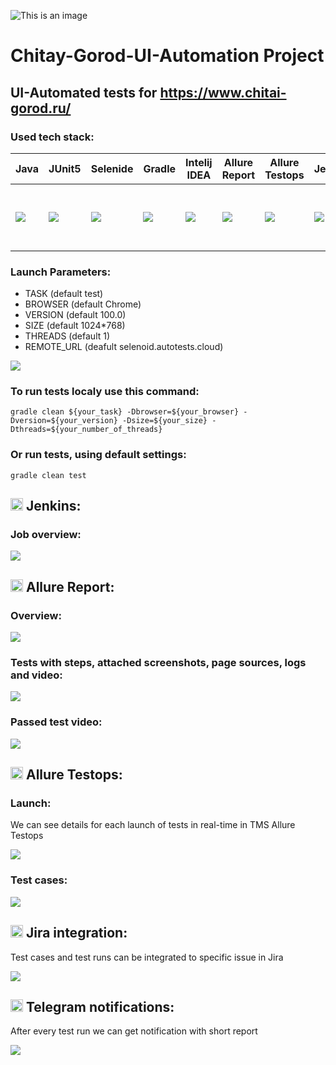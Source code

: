 ![This is an image](https://github.com/AlexanderDankov/Chitay-Gorod-Tests/blob/master/images/Logo.png)

# Chitay-Gorod-UI-Automation Project
## UI-Automated tests for https://www.chitai-gorod.ru/

### Used tech stack:
| Java | JUnit5 | Selenide | Gradle | Intelij IDEA | Allure Report | Allure Testops | Jenkins | Selenoid | Jira | Telegram |
|------|--------|----------|--------|--------------|---------------|----------------|---------|----------|------|----------|
|![](images/JAVA.svg)|![](images/Junit5.svg)|![](images/Selenide.svg)|![](images/Gradle.svg)|![](images/IDEA.svg)|![](images/AllureReport.svg)|![](images/AllureTestops.svg)|![](images/Jenkins.svg)|![](images/Selenoid.svg)|<img src="images/Jira.svg" width=100 height=100>|![](images/Telegram.svg)|

### Launch Parameters:
- TASK (default test)
- BROWSER (default Chrome)
- VERSION (default 100.0)
- SIZE (default 1024*768)
- THREADS (default 1)
- REMOTE_URL (deafult selenoid.autotests.cloud)


![](images/JenkinsParameters1.png)

### To run tests localy use this command:
```
gradle clean ${your_task} -Dbrowser=${your_browser} -Dversion=${your_version} -Dsize=${your_size} -Dthreads=${your_number_of_threads}
```
### Or run tests, using default settings:
```
gradle clean test
```
## <img src="images/Jenkins.svg" width=20 height=20> Jenkins:
### Job overview:
![](images/JenkinsOverview.png)

## <img src="images/AllureReport.svg" width=20 height=20> Allure Report:
### Overview:
![](images/AllureOverview.png)

### Tests with steps, attached screenshots, page sources, logs and video:
![](images/AllureSuites.png)

### Passed test video:
![](images/Video.gif)

## <img src="images/AllureTestops.svg" width=20 height=20> Allure Testops:
### Launch:
We can see details for each launch of tests in real-time in TMS Allure Testops

![](images/AllureTestopsOverview.png)

### Test cases:
![](images/AllureTestopsCases.png)

## <img src="images/Jira.svg" width=20 height=20> Jira integration:
Test cases and test runs can be integrated to specific issue in Jira

![](images/JiraOverview.png)

## <img src="images/Telegram.svg" width=20 height=20> Telegram notifications:
After every test run we can get notification with short report

![](images/TelegramNotification.png)

